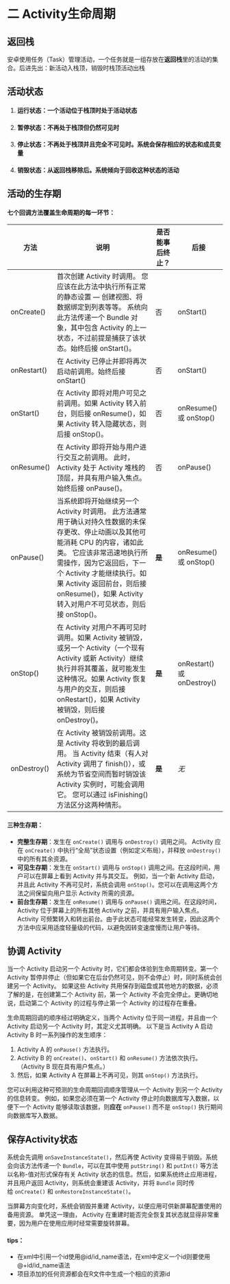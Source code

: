 # 二 Activity生命周期

## 返回栈

安卓使用任务（Task）管理活动，一个任务就是一组存放在**返回栈**里的活动的集合。后进先出：新活动入栈顶，销毁时栈顶活动出栈

## 活动状态

1. #### 运行状态：一个活动位于栈顶时处于活动状态

2. #### 暂停状态：不再处于栈顶但仍然可见时

3. #### 停止状态：不再处于栈顶并且完全不可见时。系统会保存相应的状态和成员变量

4. #### 销毁状态：从返回栈移除后。系统倾向于回收这种状态的活动

## 活动的生存期

#### 七个回调方法覆盖生命周期的每一环节：

| 方法        | 说明                                                         | 是否能事后终止？ | 后接                       |
| ----------- | ------------------------------------------------------------ | ---------------- | -------------------------- |
| onCreate()  | 首次创建 Activity 时调用。 您应该在此方法中执行所有正常的静态设置 — 创建视图、将数据绑定到列表等等。 系统向此方法传递一个 Bundle 对象，其中包含 Activity 的上一状态，不过前提是捕获了该状态。始终后接 onStart()。 | 否               | onStart()                  |
| onRestart() | 在 Activity 已停止并即将再次启动前调用。始终后接 onStart()   | 否               | onStart()                  |
| onStart()   | 在 Activity 即将对用户可见之前调用。如果 Activity 转入前台，则后接 onResume()，如果 Activity 转入隐藏状态，则后接 onStop()。 | 否               | onResume()  或 onStop()    |
| onResume()  | 在 Activity 即将开始与用户进行交互之前调用。 此时，Activity 处于 Activity 堆栈的顶层，并具有用户输入焦点。始终后接 onPause()。 | 否               | onPause()                  |
| onPause()   | 当系统即将开始继续另一个 Activity 时调用。 此方法通常用于确认对持久性数据的未保存更改、停止动画以及其他可能消耗 CPU 的内容，诸如此类。 它应该非常迅速地执行所需操作，因为它返回后，下一个 Activity 才能继续执行。如果 Activity 返回前台，则后接 onResume()，如果 Activity 转入对用户不可见状态，则后接 onStop()。 | **是**           | onResume()  或 onStop()    |
| onStop()    | 在 Activity 对用户不再可见时调用。如果 Activity 被销毁，或另一个 Activity（一个现有 Activity 或新 Activity）继续执行并将其覆盖，就可能发生这种情况。如果 Activity 恢复与用户的交互，则后接 onRestart()，如果 Activity 被销毁，则后接 onDestroy()。 | **是**           | onRestart() 或 onDestroy() |
| onDestroy() | 在 Activity 被销毁前调用。这是 Activity 将收到的最后调用。 当 Activity 结束（有人对 Activity 调用了 finish()），或系统为节省空间而暂时销毁该 Activity 实例时，可能会调用它。 您可以通过 isFinishing() 方法区分这两种情形。 | **是**           | *无*                       |

#### 三种生存期：	

- **完整生存期**：发生在 `onCreate()` 调用与 `onDestroy()` 调用之间。 Activity 应在 `onCreate()` 中执行“全局”状态设置（例如定义布局），并释放 `onDestroy()` 中的所有其余资源。
- **可见生存期**：发生在 `onStart()` 调用与 `onStop()` 调用之间。在这段时间，用户可以在屏幕上看到 Activity 并与其交互。 例如，当一个新 Activity 启动，并且此 Activity 不再可见时，系统会调用 `onStop()`。您可以在调用这两个方法之间保留向用户显示 Activity 所需的资源。 
- **前台生存期**：发生在 `onResume()` 调用与 `onPause()` 调用之间。在这段时间，Activity 位于屏幕上的所有其他 Activity 之前，并具有用户输入焦点。 Activity 可频繁转入和转出前台。由于此状态可能经常发生转变，因此这两个方法中应采用适度轻量级的代码，以避免因转变速度慢而让用户等待。

## 协调 Activity

当一个 Activity 启动另一个 Activity 时，它们都会体验到生命周期转变。第一个 Activity 暂停并停止（但如果它在后台仍然可见，则不会停止）时，同时系统会创建另一个 Activity。 如果这些 Activity 共用保存到磁盘或其他地方的数据，必须了解的是，在创建第二个 Activity 前，第一个 Activity 不会完全停止。更确切地说，启动第二个 Activity 的过程与停止第一个 Activity 的过程存在重叠。

生命周期回调的顺序经过明确定义，当两个 Activity 位于同一进程，并且由一个 Activity 启动另一个 Activity 时，其定义尤其明确。 以下是当 Activity A 启动 Activity B 时一系列操作的发生顺序：

1. Activity A 的 `onPause()` 方法执行。
2. Activity B 的 `onCreate()`、`onStart()` 和 `onResume()` 方法依次执行。（Activity B 现在具有用户焦点。）
3. 然后，如果 Activity A 在屏幕上不再可见，则其 `onStop()` 方法执行。

您可以利用这种可预测的生命周期回调顺序管理从一个 Activity 到另一个 Activity 的信息转变。 例如，如果您必须在第一个 Activity 停止时向数据库写入数据，以便下一个 Activity 能够读取该数据，则**应在** `onPause()` 而不是 `onStop()` 执行期间向数据库写入数据。

## 保存Activity状态

系统会先调用 `onSaveInstanceState()`，然后再使 Activity 变得易于销毁。系统会向该方法传递一个 `Bundle`，可以在其中使用 `putString()` 和 `putInt()` 等方法以名称-值对形式保存有关 Activity 状态的信息。然后，如果系统终止应用进程，并且用户返回 Activity，则系统会重建该 Activity，并将 `Bundle` 同时传给 `onCreate()` 和 `onRestoreInstanceState()`。

当屏幕方向变化时，系统会销毁并重建 Activity，以便应用可供新屏幕配置使用的备用资源。 单凭这一理由， Activity 在重建时能否完全恢复其状态就显得非常重要，因为用户在使用应用时经常需要旋转屏幕。 

#### tips：

- 在xml中引用一个id使用@id/id_name语法，在xml中定义一个id则要使用@+id/id_name语法
- 项目添加的任何资源都会在R文件中生成一个相应的资源id
